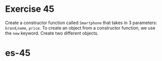 # Exercise 45

Create a constructor function called `Smartphone` that takes in 3 parameters: `brand`,`name`, `price`. To create an object from a constructor function, we use the `new` keyword. Create two different objects.
# es-45
